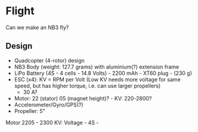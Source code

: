 # Flight

Can we make an NB3 fly?

## Design
- Quadcopter (4-rotor) design
- NB3 Body (weight: 127.7 grams) with aluminium(?) extension frame
- LiPo Battery (4S - 4 cells - 14.8 Volts) - 2200 mAh - XT60 plug - (230 g)
- ESC (x4): KV = RPM per Volt (Low KV needs more voltage for same speed, but has higher torque, i.e. can use larger propellers)
  - 30 A?
- Motor: 22 (stator) 05 (magnet height)? - KV: 220-2800?
- Accelerometer/Gyro/GPS(?)
- Propeller: 5"

Motor 2205 - 2300 KV: Voltage - 4S - 